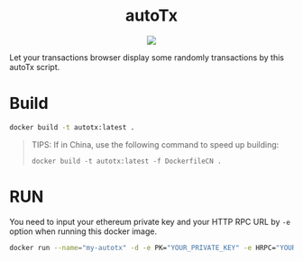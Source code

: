 <div align=center><h1> autoTx </h1></div>
<div align=center><img src="https://github.com/TaibiaoGuo/autoTx/workflows/master%20building/badge.svg" /></div>

Let your transactions browser display some randomly transactions by this autoTx script.

# Build
```bash
docker build -t autotx:latest .
```

> TIPS: If  in China, use the following command to speed up building:
>
> `docker build -t autotx:latest -f DockerfileCN .`

# RUN
You need to input your ethereum private key and your HTTP RPC URL by `-e` option when running this docker image.
```bash
docker run --name="my-autotx" -d -e PK="YOUR_PRIVATE_KEY" -e HRPC="YOUR_HTTP_RPC_URL" autotx
```

